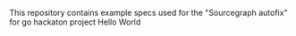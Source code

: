 This repository contains example specs used for the "Sourcegraph autofix" for go hackaton project
Hello World
